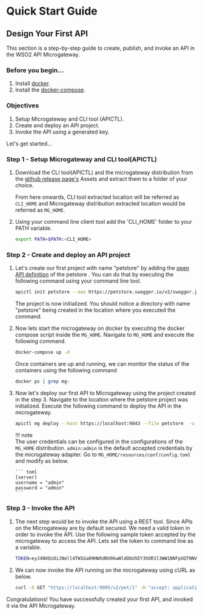 # Quick Start Guide

## Design Your First API

This section is a step-by-step guide to create, publish, and invoke an API in the WSO2 API Microgateway.

### Before you begin...

1. Install [docker](https://docs.docker.com/engine/install/ubuntu/).
2. Install the [docker-compose](https://docs.docker.com/compose/install/).

### Objectives
1. Setup Microgateway and CLI tool (APICTL).
2. Create and deploy an API project.
3. Invoke the API using a generated key.

 Let's get started...
 
### Step 1 - Setup Microgateway and CLI tool(APICTL)

1.  Download the CLI tool(APICTL) and the microgateway distribution from the 
    [github release page's](https://github.com/wso2/product-microgateway/releases) Assets and 
    extract them to a folder of your choice.
    
    From here onwards, CLI tool extracted location will be referred as `CLI_HOME` and Microgateway distribution extracted 
    location would be referred as `MG_HOME`.

2.  Using your command line client tool add the 'CLI_HOME' folder to your PATH variable.

    ``` bash
    export PATH=$PATH:<CLI_HOME>
    ```

### Step 2 - Create and deploy an API project

1.  Let's create our first project with name "petstore" by adding the 
    [open API definition](https://petstore.swagger.io/v2/swagger.json) of the petstore . 
    You can do that by executing the following command using your command line tool.
    
    ``` bash
    apictl init petstore --oas https://petstore.swagger.io/v2/swagger.json
    ```

    The project is now initialized. You should notice a directory with name "petstore" being created in the location 
    where you executed the command. 

2.  Now lets start the microgateway on docker by executing the docker compose script inside the `MG_HOME`. 
    Navigate to `MG_HOME` and execute the following command.

    ``` bash
    docker-compose up -d
    ```
    
    Once containers are up and running, we can monitor the status of the containers using the following command
    
    ``` bash
    docker ps | grep mg-
    ```

3.  Now let's deploy our first API to Microgateway using the project created in the step 3. 
    Navigate to the location where the petstore project was initialized.
    Execute the following command to deploy the API in the microgateway.
       
    ``` bash
    apictl mg deploy --host https://localhost:9843 --file petstore  -u admin -p admin -k
    ```
    
    !!! note  
        The user credentials can be configured in the configurations of the `MG_HOME` distribution. 
        `admin:admin` is the default accepted credentials by the microgateway adapter.
        Go to `MG_HOME/resources/conf/config.toml` and modify as below.
        
        ``` toml
        [server]
        username = "admin"
        password = "admin"
        ``` 
        
### Step 3 - Invoke the API

1.  The next step would be to invoke the API using a REST tool. Since APIs on the Microgateway are by default secured. 
    We need a valid token in order to invoke the API. 
    Use the following sample token accepted by the microgateway to access the API. 
    Lets set the token to command line as a variable.
    
    ``` bash
    TOKEN=eyJ4NXQiOiJNell4TW1Ga09HWXdNV0kwWldObU5EY3hOR1l3WW1NNFpUQTNNV0kyTkRBelpHUXpOR00wWkdSbE5qSmtPREZrWkRSaU9URmtNV0ZoTXpVMlpHVmxOZyIsImtpZCI6Ik16WXhNbUZrT0dZd01XSTBaV05tTkRjeE5HWXdZbU00WlRBM01XSTJOREF6WkdRek5HTTBaR1JsTmpKa09ERmtaRFJpT1RGa01XRmhNelUyWkdWbE5nX1JTMjU2IiwiYWxnIjoiUlMyNTYifQ==.eyJhdWQiOiJBT2syNFF6WndRXzYyb2QyNDdXQnVtd0VFZndhIiwic3ViIjoiYWRtaW5AY2FyYm9uLnN1cGVyIiwibmJmIjoxNTk2MDA5NTU2LCJhenAiOiJBT2syNFF6WndRXzYyb2QyNDdXQnVtd0VFZndhIiwic2NvcGUiOiJhbV9hcHBsaWNhdGlvbl9zY29wZSBkZWZhdWx0IiwiaXNzIjoiaHR0cHM6Ly9sb2NhbGhvc3Q6OTQ0My9vYXV0aDIvdG9rZW4iLCJrZXl0eXBlIjoiUFJPRFVDVElPTiIsImV4cCI6MTYyNzU0NTU1NiwiaWF0IjoxNTk2MDA5NTU2LCJqdGkiOiIyN2ZkMWY4Ny01ZTI1LTQ1NjktYTJkYi04MDA3MTFlZTJjZWMifQ==.otDREOsUUmXuSbIVII7FR59HAWqtXh6WWCSX6NDylVIFfED3GbLkopo6rwCh2EX6yiP-vGTqX8sB9Zfn784cIfD3jz2hCZqOqNzSUrzamZrWui4hlYC6qt4YviMbR9LNtxxu7uQD7QMbpZQiJ5owslaASWQvFTJgBmss5t7cnurrfkatj5AkzVdKOTGxcZZPX8WrV_Mo2-rLbYMslgb2jCptgvi29VMPo9GlAFecoMsSwywL8sMyf7AJ3y4XW5Uzq7vDGxojDam7jI5W8uLVVolZPDstqqZYzxpPJ2hBFC_OZgWG3LqhUgsYNReDKKeWUIEieK7QPgjetOZ5Geb1mA==
    ``` 

2.  We can now invoke the API running on the microgateway using cURL as below.

    ``` bash
    curl -X GET "https://localhost:9095/v2/pet/1" -H "accept: application/json" -H "Authorization:Bearer $TOKEN" -k
    ```

Congratulations! You have successfully created your first API, and invoked it via the API Microgateway.